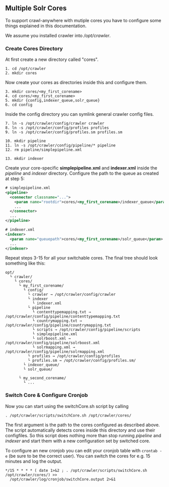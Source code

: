 Multiple Solr Cores
-------------------
To support crawl-anywhere with mutiple cores you have to configure some things explained in this documentation.

We assume you installed crawler into */opt/crawler*.

### Create Cores Directory

At first create a new directory called "cores".

```
1. cd /opt/crawler
2. mkdir cores
```

Now create your cores as directories inside this and configure them.

```
3. mkdir cores/<my_first_corename>
4. cd cores/<my_first_corename>
5. mkdir {config,indexer_queue,solr_queue}
6. cd config
```

Inside the config directory you can symlink general crawler config files.

```
7. ln -s /opt/crawler/config/crawler crawler
8. ln -s /opt/crawler/config/profiles profiles
9. ln -s /opt/crawler/config/profiles.sm profiles.sm

10. mkdir pipeline
11. ln -s /opt/crawler/config/pipeline/* pipeline
12. rm pipeline/simplepipeline.xml

13. mkdir indexer
```

Create your core-specific **simplepipeline.xml** and **indexer.xml** inside the *pipeline* and *indexer* directory.
Configure the path to the queue as created at step 5:

```xml
# simplepipeline.xml
<pipeline>
  <connector classname="...">
    <param name="rootdir">cores/<my_first_corename>/indexer_queue</param>
    ...
  </connector>
  ...
</pipeline>

# indexer.xml
<indexer>
  <param name="queuepath">cores/<my_first_corename>/solr_queue</param>
  ...
</indexer>
```

Repeat steps 3-15 for all your switchable cores. The final tree should look something like this:

```
opt/
  └ crawler/
    └ cores/
      └ my_first_corename/
        └ config/
          └ crawler → /opt/crawler/config/crawler
          └ indexer
            └ indexer.xml
          └ pipeline
            └ contenttypemapping.txt → /opt/crawler/config/pipeline/contenttypemapping.txt
            └ countrymapping.txt → /opt/crawler/config/pipeline/countrymapping.txt
            └ scripts → /opt/crawler/config/pipeline/scripts
            └ simplepipeline.xml
            └ solrboost.xml → /opt/crawler/config/pipeline/solrboost.xml
            └ solrmapping.xml → /opt/crawler/config/pipeline/solrmapping.xml
          └ profiles → /opt/crawler/config/profiles
          └ profiles.sm → /opt/crawler/config/profiles.sm/
        └ indexer_queue/
        └ solr_queue/

      └ my_second_corename/
        └ ...
```

### Switch Core & Configure Cronjob

Now you can start using the switchCore.sh script by calling
```
. /opt/crawler/scripts/switchCore.sh /opt/crawler/cores/
```

The first argument is the path to the cores configured as described above. 
The script automatically detects cores inside this directory and use their configfiles.
So this script does nothing more than stop running *pipeline* and *indexer* and start them with a new configuration set by switched core.

To configure an new cronjob you can edit your cronjob table with `crontab -e` (be sure to be the correct user).
You can switch the cores for e.g. 15 minutes and log the output.

```
*/15 * * * * ( date 1>&2 ; . /opt/crawler/scripts/switchCore.sh /opt/crawler/cores/) >>
  /opt/crawler/log/cronjob/switchCore.output 2>&1
```
